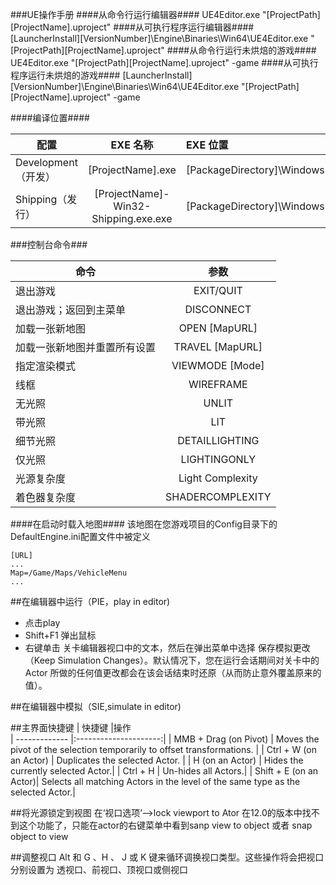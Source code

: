 ###UE操作手册
####从命令行运行编辑器####
UE4Editor.exe "[ProjectPath][ProjectName].uproject"
####从可执行程序运行编辑器####
[LauncherInstall][VersionNumber]\Engine\Binaries\Win64\UE4Editor.exe "[ProjectPath][ProjectName].uproject"
####从命令行运行未烘焙的游戏####
UE4Editor.exe "[ProjectPath][ProjectName].uproject" -game
####从可执行程序运行未烘焙的游戏####
[LauncherInstall][VersionNumber]\Engine\Binaries\Win64\UE4Editor.exe "[ProjectPath][ProjectName].uproject" -game

####编译位置####

| 配置	        |EXE 名称         | EXE 位置  |
| ------------- |:---------------------:|:-----|
| Development（开发）      | [ProjectName].exe | [PackageDirectory]\WindowsNoEditor\[ProjectName]\Binaries\Win64 |
| Shipping（发行）      | [ProjectName]-Win32-Shipping.exe.exe      |  	[PackageDirectory]\WindowsNoEditor\[ProjectName]\Binaries\Win32 |

###控制台命令###

| 命令	        |参数        
| ------------- |:---------------------:|
| 退出游戏 | EXIT/QUIT |
| 退出游戏；返回到主菜单 | DISCONNECT |
| 加载一张新地图 | OPEN [MapURL] |
| 加载一张新地图并重置所有设置| TRAVEL [MapURL] |
| 指定渲染模式| VIEWMODE [Mode]|
| 线框 | WIREFRAME |
| 无光照 | UNLIT |
| 带光照 | LIT |
| 细节光照 | DETAILLIGHTING |
| 仅光照 | LIGHTINGONLY |
| 光源复杂度 | Light Complexity |
| 着色器复杂度 | SHADERCOMPLEXITY |

####在启动时载入地图####
该地图在您游戏项目的Config目录下的DefaultEngine.ini配置文件中被定义

	[URL]
	...
	Map=/Game/Maps/VehicleMenu
	...

##在编辑器中运行（PIE，play in editor)
- 点击play
- Shift+F1 弹出鼠标   
- 右键单击 关卡编辑器视口中的文本，然后在弹出菜单中选择 保存模拟更改（Keep Simulation Changes）。默认情况下，您在运行会话期间对关卡中的 Actor 所做的任何值更改都会在该会话结束时还原（从而防止意外覆盖原来的值）。

##在编辑器中模拟（SIE,simulate in editor)

##主界面快捷键
| 快捷键	        |操作        
| ------------- |:---------------------:|
| MMB + Drag (on Pivot) | Moves the pivot of the selection temporarily to offset transformations. |
| Ctrl + W (on an Actor) | Duplicates the selected Actor. |
| H (on an Actor) | Hides the currently selected Actor.|
| Ctrl + H | Un-hides all Actors.|
| Shift + E (on an Actor)| Selects all matching Actors in the level of the same type as the selected Actor.|

##将光源锁定到视图
在‘视口选项’-->lock viewport to Ator 在12.0的版本中找不到这个功能了，只能在actor的右键菜单中看到sanp view to object 或者 snap object to view

##调整视口
 Alt 和 G 、H 、 J 或 K 键来循环调换视口类型。这些操作将会把视口分别设置为 透视口、前视口、顶视口或侧视口